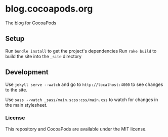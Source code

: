 # blog.cocoapods.org

The blog for CocoaPods

## Setup

Run `bundle install` to get the project's dependencies
Run `rake build` to build the site into the `_site` directory

## Development

Use `jekyll serve --watch` and go to `http://localhost:4000` to see
changes  to the site.

Use `sass --watch _sass/main.scss:css/main.css` to watch for changes in
the main stylesheet.

### License

This repository and CocoaPods are available under the MIT license.

